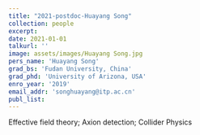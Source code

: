 ```yaml
---
title: "2021-postdoc-Huayang Song"
collection: people
excerpt: 
date: 2021-01-01
talkurl: ''
image: assets/images/Huayang Song.jpg
pers_name: 'Huayang Song'
grad_bs: 'Fudan University, China'
grad_phd: 'University of Arizona, USA'
enro_year: '2019' 
email_addr: 'songhuayang@itp.ac.cn'
publ_list: 
---
```



Effective field theory; Axion detection; Collider Physics




